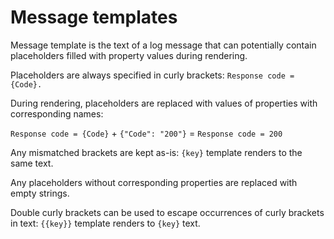 # Message templates

Message template is the text of a log message that can potentially contain placeholders filled with property values during rendering.

Placeholders are always specified in curly brackets: `Response code = {Code}.`

During rendering, placeholders are replaced with values of properties with corresponding names:

`Response code = {Code}`  + `{"Code": "200"}` = `Response code = 200` 

Any mismatched brackets are kept as-is: `{key}` template renders to the same text.

Any placeholders without corresponding properties are replaced with empty strings.

Double curly brackets can be used to escape occurrences of curly brackets in text: `{{key}}` template renders to `{key}` text.

